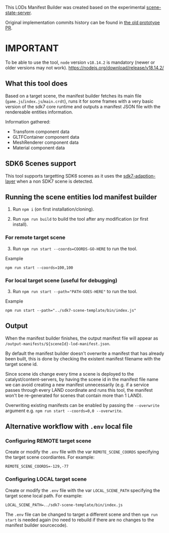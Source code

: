 This LODs Manifest Builder was created based on the experimental [scene-state-server](https://github.com/decentraland/scene-state-server).

Original implementation commits history can be found in [the old prototype PR](https://github.com/decentraland/scene-state-server/pull/30).

# IMPORTANT

To be able to use the tool, `node` version `v18.14.2` is mandatory (newer or older versions may not work).
https://nodejs.org/download/release/v18.14.2/

## What this tool does

Based on a target scene, the manifest builder fetches its main file (`game.js`/`index.js`/`main.crdt`), runs it for some frames with a very basic version of the sdk7 core runtime and outputs a manifest JSON file with the rendereable entities information.

Information gathered:
- Transform component data
- GLTFContainer component data
- MeshRenderer component data
- Material component data

## SDK6 Scenes support

This tool supports targetting SDK6 scenes as it uses the [sdk7-adaption-layer](https://github.com/decentraland/sdk7-adaption-layer/tree/main) when a non SDK7 scene is detected. 

## Running the scene entities lod manifest builder

1. Run `npm i` (on first installation/cloning).

2. Run `npm run build` to build the tool after any modification (or first install).

### For remote target scene

3. Run `npm run start --coords=COORDS-GO-HERE` to run the tool.

Example
```
npm run start --coords=100,100
```

### For local target scene (useful for debugging)

3. Run `npm run start --path="PATH-GOES-HERE"` to run the tool.

Example
```
npm run start --path="../sdk7-scene-template/bin/index.js"
```

## Output

When the manifest builder finishes, the output manifest file will appear as `/output-manifests/${sceneId}-lod-manifest.json`.

By default the manifest builder doesn't overwrite a manifest that has already been built, this is done by checking the existent manifest filename with the target scene id.

Since scene ids change every time a scene is deployed to the catalyst/content-servers, by having the scene id in the manifest file name we can avoid creating a new manifest unnecessarily (e.g. if a service passes through every LAND coordinate and runs this tool, the manifest won't be re-generated for scenes that contain more than 1 LAND).

Overwriting existing manifests can be enabled by passing the `--overwrite` argument e.g. `npm run start --coords=0,0 --overwrite`.

## Alternative workflow with `.env` local file

### Configuring REMOTE target scene

Create or modify the `.env` file with the var `REMOTE_SCENE_COORDS` specifying the target scene coordiantes. For example:

```
REMOTE_SCENE_COORDS=-129,-77
```

### Configuring LOCAL target scene

Create or modify the `.env` file with the var `LOCAL_SCENE_PATH` specifying the target scene local path. For example:

```
LOCAL_SCENE_PATH=../sdk7-scene-template/bin/index.js
```

The `.env` file can be changed to target a different scene and then `npm run start` is needed again (no need to rebuild if there are no changes to the manifest builder sourcecode).

